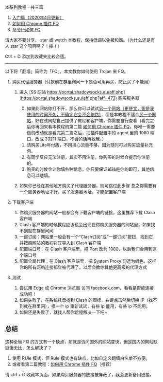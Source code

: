 本系列教程一共三篇

1. [入门篇（2020年4月更新）](https://github.com/sun-shadow/Surf_the_Internet/blob/master/%E5%85%A5%E9%97%A8%E7%AF%87.md)
2. [如何用 Chrome 插件 FQ](https://github.com/sun-shadow/Surf_the_Internet/blob/master/%E6%8F%92%E4%BB%B6%E7%AF%87.md)
3. [命令行如何 FQ](https://github.com/sun-shadow/Surf_the_Internet/blob/master/%E5%91%BD%E4%BB%A4%E8%A1%8C%E7%AF%87.md)

请大家不要分享、 star 或 watch 本教程，保持低调以免被和谐。（为什么还是有人 star 这个项目啊？！摔！）

Ctrl + D 添加到收藏夹比较合适。





---


以下将「翻墙」简称为「FQ」，本文教你如何使用 Trojan 来 FQ。

1. 购买代理服务器（付款前在群里询问一下是否可用再买，防止买了不能用）
    1. 进入 [SS 网站 https://portal.shadowsocks.au/aff.php](https://portal.shadowsocks.au/aff.php?aff=473) 购买服务器
   
        0. 如果此网站你打不开，那么你可以试试[另一个网站（更便宜，但是我使用的时间不久，不确定它会不会跑路）](https://nthu.cc/#/register?code=gs5WasSD)，但是本教程不适合[另一个网站](https://nthu.cc/#/register?code=gs5WasSD)，好在该网站自己提供了教程和客户端，你需要自行查看（看完之后你再回来看本教程的第二篇 [如何用 Chrome 插件 FQ](https://github.com/sun-shadow/Surf_the_Internet/blob/master/%E6%8F%92%E4%BB%B6%E7%AF%87.md)，你唯一需要做的改动就是看完第二篇之后，把插件配置中的 agent 里的 1080 端口，改成 33211 端口，不会的话再找我。）
        1. 请购买Lite年付版，不用担心流量不够，因为随时可以购买流量补充包。
        2. 有同学反应无法注册，其实不用注册，你购买的时候会提示你注册的。
        3. 购买的时候会让你填各种信息，你只要保证邮箱是你的即可，其他信息可以瞎填。
    2. 如果你已经在其他地方购买了代理服务器，则可跳过此步骤
    总之你需要有一个服务器地址才行。买了服务器地址，才能配置客户端

2. 下载客户端
    1. 你购买服务器的网站一般都会有下载客户端的链接，这里推荐下载 Clash 客户端
    2. Clash 客户端的时候教程应该也会出现在你购买服务器的网站里，如果找不到就在群里问问
    3. 一键订阅：网站里一般会有一个“Clash订阅”或“一键订阅”按钮，找到它，并按照网站的教程将其导入到 Clash 客户端
    4. 配置端口号：在 Clash 客户端里，把 Port 改为 1080，以后我们会用到这个端口号
    5. 配置全局代理：在 Clash 客户端里，把 System Proxy 勾选为绿色，这样你的所有网络连接都会被代理了，以后会教你其他更高级的代理方式
3. 测试
    1. 尝试用 Edge 或 Chrome 浏览器 访问 facebook.com，看看是否能连接成功吧！
    2. 如果失败了，在系统托盘找到 Clash 的图标，右键点击然后切换 IP（找不到就在群里问），换一个 ip 重新试试，有些 ip 能用，有些 ip 不能用。
    3. 如果还是失败了，就找人帮你远程解决一下吧~

    
## 总结

这种全局 FQ 的方式有一个缺点，那就是访问国外的网站变快，但是国内的网站缺巨慢无比，怎么解决了？

1. 使用 RUle 模式，但 Rule 模式也有缺点，比如自定义翻墙白名单不方便。
2. 或者看第二篇教程：[如何用 Chrome 插件 FQ](https://github.com/sun-shadow/Surf_the_Internet/blob/master/%E6%8F%92%E4%BB%B6%E7%AF%87.md)（推荐）

请 ctrl + D 收藏本页面，如果购买服务器的链接被屏蔽了，我会更新备用链接。
